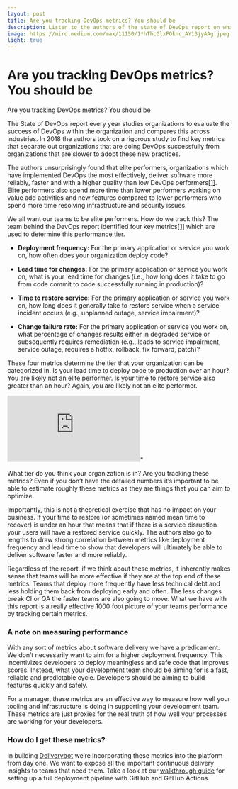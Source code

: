 ```yaml
---
layout: post
title: Are you tracking DevOps metrics? You should be
description: Listen to the authors of the state of DevOps report on what makes for highly effective teams.
image: https://miro.medium.com/max/11150/1*hThcGlxFOknc_AY13jyAAg.jpeg
light: true
---
```


# Are you tracking DevOps metrics? You should be

Are you tracking DevOps metrics? You should be

The State of DevOps report every year studies organizations to evaluate the success of DevOps within the organization and compares this across industries. In 2018 the authors took on a rigorous study to find key metrics that separate out organizations that are doing DevOps successfully from organizations that are slower to adopt these new practices.

The authors unsurprisingly found that elite performers, organizations which have implemented DevOps the most effectively, deliver software more reliably, faster and with a higher quality than low DevOps performers[[1]](https://cloudplatformonline.com/rs/248-TPC-286/images/DORA-State%20of%20DevOps.pdf). Elite performers also spend more time than lower performers working on value add activities and new features compared to lower performers who spend more time resolving infrastructure and security issues.

We all want our teams to be elite performers. How do we track this? The team behind the DevOps report identified four key metrics[[1]](https://cloudplatformonline.com/rs/248-TPC-286/images/DORA-State%20of%20DevOps.pdf) which are used to determine this performance tier.

* **Deployment frequency:** For the primary application or service you work on, how often does your organization deploy code?

* **Lead time for changes:** For the primary application or service you work on, what is your lead time for changes (i.e., how long does it take to go from code commit to code successfully running in production)?

* **Time to restore service:** For the primary application or service you work on, how long does it generally take to restore service when a service incident occurs (e.g., unplanned outage, service impairment)?

* **Change failure rate:** For the primary application or service you work on, what percentage of changes results either in degraded service or subsequently requires remediation (e.g., leads to service impairment, service outage, requires a hotfix, rollback, fix forward, patch)?

These four metrics determine the tier that your organization can be categorized in. Is your lead time to deploy code to production over an hour? You are likely not an elite performer. Is your time to restore service also greater than an hour? Again, you are likely not an elite performer.

![Source](https://cloudplatformonline.com/rs/248-TPC-286/images/DORA-State%20of%20DevOps.pdf)*

What tier do you think your organization is in? Are you tracking these metrics? Even if you don’t have the detailed numbers it’s important to be able to estimate roughly these metrics as they are things that you can aim to optimize.

Importantly, this is not a theoretical exercise that has no impact on your business. If your time to restore (or sometimes named mean time to recover) is under an hour that means that if there is a service disruption your users will have a restored service quickly. The authors also go to lengths to draw strong correlation between metrics like deployment frequency and lead time to show that developers will ultimately be able to deliver software faster and more reliably.

Regardless of the report, if we think about these metrics, it inherently makes sense that teams will be more effective if they are at the top end of these metrics. Teams that deploy more frequently have less technical debt and less holding them back from deploying early and often. The less changes break CI or QA the faster teams are also going to move. What we have with this report is a really effective 1000 foot picture of your teams performance by tracking certain metrics.

### A note on measuring performance

With any sort of metrics about software delivery we have a predicament. We don’t necessarily want to aim for a higher deployment frequency. This incentivizes developers to deploy meaningless and safe code that improves scores. Instead, what your development team should be aiming for is a fast, reliable and predictable cycle. Developers should be aiming to build features quickly and safely.

For a manager, these metrics are an effective way to measure how well your tooling and infrastructure is doing in supporting your development team. These metrics are just proxies for the real truth of how well your processes are working for your developers.

### How do I get these metrics?

In building [Deliverybot](https://deliverybot.dev) we’re incorporating these metrics into the platform from day one. We want to expose all the important continuous delivery insights to teams that need them. Take a look at our [walkthrough guide](https://deliverybot.dev/docs/guide/) for setting up a full deployment pipeline with GitHub and GitHub Actions.
